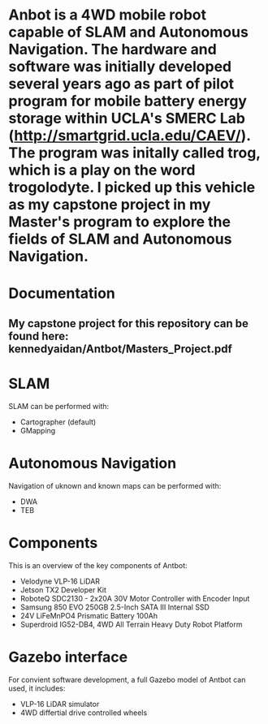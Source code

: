 # Anbot is a 4WD mobile robot capable of SLAM and Autonomous Navigation. The hardware and software was initially developed several years ago as part of pilot program for mobile battery energy storage within UCLA's SMERC Lab (http://smartgrid.ucla.edu/CAEV/). The program was initally called trog, which is a play on the word trogolodyte. I picked up this vehicle as my capstone project in my Master's program to explore the fields of SLAM and Autonomous Navigation.


# Documentation
My capstone project for this repository can be found here: kennedyaidan/Antbot/Masters_Project.pdf
- 



# SLAM
SLAM can be performed with:
- Cartographer (default)
- GMapping


# Autonomous Navigation
Navigation of uknown and known maps can be performed with:
- DWA
- TEB


# Components
This is an overview of the key components of Antbot:
- Velodyne VLP-16 LiDAR
- Jetson TX2 Developer Kit
- RoboteQ SDC2130 - 2x20A 30V Motor Controller with Encoder Input
- Samsung 850 EVO 250GB 2.5-Inch SATA III Internal SSD
- 24V LiFeMnPO4 Prismatic Battery 100Ah
- Superdroid IG52-DB4, 4WD All Terrain Heavy Duty Robot Platform 


# Gazebo interface
For convient software development, a full Gazebo model of Antbot can used, it includes:
- VLP-16 LiDAR simulator
- 4WD differtial drive controlled wheels


